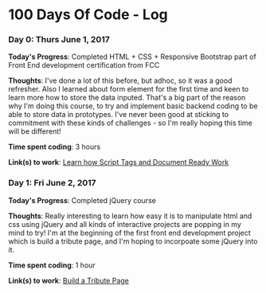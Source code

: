 # 100 Days Of Code - Log

<!--### Day 0: February 30, 2016 (Example 1)
##### (delete me or comment me out)

**Today's Progress**: Fixed CSS, worked on canvas functionality for the app.

**Thoughts:** I really struggled with CSS, but, overall, I feel like I am slowly getting better at it. Canvas is still new for me, but I managed to figure out some basic functionality.

**Link to work:** [Calculator App](http://www.example.com)

### Day 0: February 30, 2016 (Example 2)
##### (delete me or comment me out)

**Today's Progress**: Fixed CSS, worked on canvas functionality for the app.

**Thoughts**: I really struggled with CSS, but, overall, I feel like I am slowly getting better at it. Canvas is still new for me, but I managed to figure out some basic functionality.

**Link(s) to work**: [Calculator App](http://www.example.com)


### Day 1: June 27, Monday

**Today's Progress**: I've gone through many exercises on FreeCodeCamp.

**Thoughts** I've recently started coding, and it's a great feeling when I finally solve an algorithm challenge after a lot of attempts and hours spent.

**Link(s) to work**
1. [Find the Longest Word in a String](https://www.freecodecamp.com/challenges/find-the-longest-word-in-a-string)
2. [Title Case a Sentence](https://www.freecodecamp.com/challenges/title-case-a-sentence)-->

### Day 0: Thurs June 1, 2017

**Today's Progress**: Completed HTML + CSS + Responsive Bootstrap part of Front End development certification from FCC

**Thoughts**: I've done a lot of this before, but adhoc, so it was a good refresher. Also I learned about form element for the first time and keen to learn more how to store the data inputed. That's a big part of the reason why I'm doing this course, to try and implement basic backend coding to be able to store data in prototypes. I've never been good at sticking to commitment with these kinds of challenges - so I'm really hoping this time will be different!

**Time spent coding**: 3 hours

**Link(s) to work**: [Learn how Script Tags and Document Ready Work](https://www.freecodecamp.com/challenges/learn-how-script-tags-and-document-ready-work)

### Day 1: Fri June 2, 2017

**Today's Progress**: Completed jQuery course

**Thoughts**: Really interesting to learn how easy it is to manipulate html and css using jQuery and all kinds of interactive projects are popping in my mind to try! I'm at the beginning of the first front end development project which is build a tribute page, and I'm hoping to incorpoate some jQuery into it.

**Time spent coding**: 1 hour

**Link(s) to work**: [Build a Tribute Page](https://www.freecodecamp.com/challenges/build-a-tribute-page)
